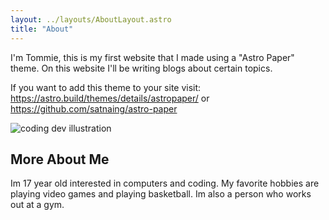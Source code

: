 ```yaml
---
layout: ../layouts/AboutLayout.astro
title: "About"
---
```


I'm Tommie, this is my first website that I made using a "Astro Paper" theme. On this website I'll be writing blogs about certain topics. 

If you want to add this theme to your site visit: https://astro.build/themes/details/astropaper/ or https://github.com/satnaing/astro-paper

<div>
  <img src="/assets/dev.svg" class="sm:w-1/2 mx-auto" alt="coding dev illustration">
</div>

## More About Me

Im 17 year old interested in computers and coding. My favorite hobbies are playing video games and playing basketball. Im also a person who works out at a gym. 


